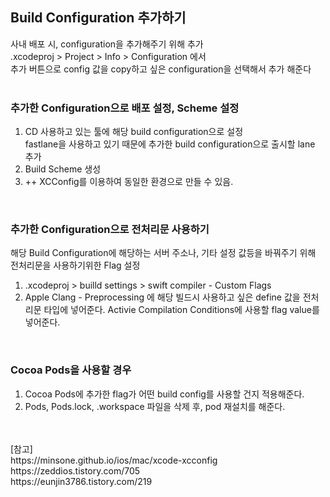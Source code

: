 ## Build Configuration 추가하기

사내 배포 시, configuration을 추가해주기 위해 추가
</br>
.xcodeproj > Project > Info > Configuration 에서
</br>
추가 버튼으로 config 값을 copy하고 싶은 configuration을 선택해서 추가 해준다
</br>
</br>

### 추가한 Configuration으로 배포 설정, Scheme 설정 
1. CD 사용하고 있는 툴에 해당 build configuration으로 설정 </br>
fastlane을 사용하고 있기 때문에 추가한 build configuration으로 출시할 lane 추가 </br>
2. Build Scheme 생성
3. ++ XCConfig를 이용하여 동일한 환경으로 만들 수 있음.
</br>

### 추가한 Configuration으로 전처리문 사용하기
해당 Build Configuration에 해당하는 서버 주소나, 기타 설정 값등을 바꿔주기 위해  </br>
전처리문을 사용하기위한 Flag 설정 </br>
1. .xcodeproj > builld settings > swift compiler - Custom Flags
2. Apple Clang - Preprocessing 에 해당 빌드시 사용하고 싶은 define 값을 전처리문 타입에 넣어준다.
Activie Compilation Conditions에 사용할 flag value를 넣어준다.
</br>

### Cocoa Pods을 사용할 경우
1. Cocoa Pods에 추가한 flag가 어떤 build config를 사용할 건지 적용해준다.
2. Pods, Pods.lock, .workspace 파일을 삭제 후, pod 재설치를 해준다.
</br>

</br>
[참고]</br>
https://minsone.github.io/ios/mac/xcode-xcconfig</br>
https://zeddios.tistory.com/705</br>
https://eunjin3786.tistory.com/219</br>
